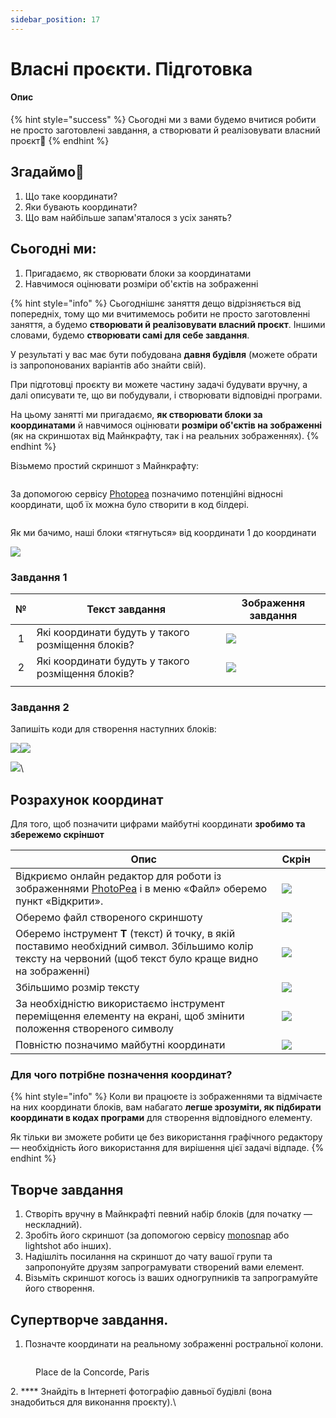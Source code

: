 ```yaml
---
sidebar_position: 17
---
```


# Власнi проєкти. Підготовка

#### Опис

{% hint style="success" %}
Сьогодні ми з вами будемо вчитися робити не просто заготовлені завдання, а створювати й реалізовувати власний проєкт🧐
{% endhint %}

## Згадаймо🤔

1. Що таке координати?
2. Яки бувають координати?
3. Що вам найбільше запам'яталося з усіх занять?

## Сьогодні ми:

1. Пригадаємо, як створювати блоки за координатами
2. Навчимося оцінювати розміри об'єктів на зображенні

{% hint style="info" %}
Сьогоднішнє заняття дещо відрізняється від попередніх, тому що ми вчитимемось робити не просто заготовленні заняття, а будемо **створювати й реалізовувати власний проєкт**. Іншими словами, будемо **створювати самі для себе завдання**.&#x20;

У результаті у вас має бути побудована **давня будівля** (можете обрати із запропонованих варіантів або знайти свій).

При підготовці проєкту ви можете частину задачі будувати вручну, а далі описувати те, що ви побудували, і створювати відповідні програми.

На цьому занятті ми пригадаємо, **як створювати блоки за координатами** й навчимося оцінювати **розміри об'єктів на зображенні** (як на скриншотах від Майнкрафту, так і на реальних зображеннях).
{% endhint %}

Візьмемо простий скриншот з Майнкрафту:

<figure><img src="https://github.com/mikh-maksi/minecraft_cards3/raw/main/creating-projects/img/block01.png" alt=""/><figcaption></figcaption></figure>

За допомогою сервісу [Photopea](https://www.photopea.com/) позначимо потенційні відносні координати, щоб їх можна було створити в код білдері.

<figure><img src="https://github.com/mikh-maksi/minecraft_cards3/raw/main/creating-projects/img/block02.png" alt=""/><figcaption></figcaption></figure>

Як ми бачимо, наші блоки «тягнуться» від координати 1 до координати&#x20;

![](<img/lesson-17/image (4).png>)

### Завдання 1

|  №  | Текст завдання                                    | Зображення завдання                 |
| :-: | ------------------------------------------------- | ----------------------------------- |
|  1  | Які координати будуть у такого розміщення блоків? | ![](<img/lesson-17/image (11).png>) |
|  2  | Які координати будуть у такого розміщення блоків? | ![](<img/lesson-17/image (3).png>)  |
|     |                                                   |                                     |

### Завдання 2

Запишіть коди для створення наступних блоків:

![](https://github.com/mikh-maksi/minecraft_cards3/raw/main/creating-projects/img/block07.png)![](<img/lesson-17/image (10).png>)

![](https://github.com/mikh-maksi/minecraft_cards3/raw/main/creating-projects/img/block09.png)\

## Розрахунок координат

Для того, щоб позначити цифрами майбутні координати **зробимо та збережемо скріншот**

| Опис                                                                                                                                                        | Скрiн                              |     |
| ----------------------------------------------------------------------------------------------------------------------------------------------------------- | ---------------------------------- | --- |
| Відкриємо онлайн редактор для роботи із зображеннями [PhotoPea](https://www.photopea.com/) і в меню «Файл» оберемо пункт «Відкрити».                        | ![](<img/lesson-17/image (2).png>) |     |
| Оберемо файл створеного скриншоту                                                                                                                           | ![](img/lesson-17/image.png)       |     |
| Оберемо інструмент **T** (текст) й точку, в якій поставимо необхідний символ. Збільшимо колір тексту на червоний (щоб текст було краще видно на зображенні) | ![](<img/lesson-17/image (1).png>) |     |
| Збільшимо розмір тексту                                                                                                                                     | ![](<img/lesson-17/image (5).png>) |     |
| За необхідністю використаємо інструмент переміщення елементу на екрані, щоб змінити положення створеного символу                                            | ![](<img/lesson-17/image (7).png>) |     |
| Повністю позначимо майбутні координати                                                                                                                      | ![](<img/lesson-17/image (9).png>) |     |

### **Для чого потрібне позначення координат?**

{% hint style="info" %}
Коли ви працюєте із зображеннями та відмічаєте на них координати блоків, вам набагато **легше зрозуміти, як підбирати координати в кодах програми** для створення відповідного елементу.&#x20;

Як тільки ви зможете робити це без використання графічного редактору — необхідність його використання для вирішення цієї задачі відпаде.
{% endhint %}

## Творче завдання

1. Створіть вручну в Майнкрафті певний набір блоків (для початку — нескладний).
2. Зробіть його скриншот (за допомогою сервісу [monosnap](https://monosnap.com/) або lightshot або інших).
3. Надішліть посилання на скриншот до чату вашої групи та запропонуйте друзям запрограмувати створений вами елемент.
4. Візьміть скриншот когось із ваших одногрупників та запрограмуйте його створення.

## Супертворче завдання.

1. Позначте координати на реальному зображенні ростральної колони.

<figure><img src="https://github.com/mikh-maksi/minecraft_cards3/raw/main/creating-projects/img/colonna01.jpeg" alt=""/><figcaption><p>Place de la Concorde, Paris</p></figcaption></figure>

2\. \*\*\*\* Знайдіть в Інтернеті фотографію давньої будівлі (вона знадобиться для виконання проєкту).\
